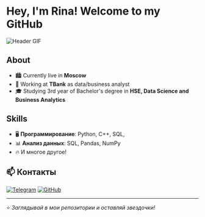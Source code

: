 # Hey, I'm Rina! Welcome to my GitHub  

![Header GIF]([https://media.giphy.com/media/QTfX9Ejfra3ZmNxh6B/giphy.gif](https://media.giphy.com/media/2zoFg7OGkcS82CPK44/giphy.gif?cid=790b7611d6gciicq0fv81ii0robu19n1w7m1077u8ulyn8g5&ep=v1_gifs_search&rid=giphy.gif&ct=g))  

## About
- 🏙️ Currently live in **Moscow**  
- 💼 Working at **TBank** as data/business analyst
- 🎓 Studying 3rd year of Bachelor's degree in **HSE, Data Science and Business Analytics**  

## Skills  
- 🖥️ **Программирование**: Python, C++, SQL, 
- 📊 **Анализ данных**: SQL, Pandas, NumPy  
- 🔥 И многое другое!  

## 📫 Контакты  
[![Telegram](https://img.shields.io/badge/Telegram-26A5E4?style=for-the-badge&logo=telegram&logoColor=white)](https://t.me/crazy_rinchik)
[![GitHub](https://img.shields.io/badge/GitHub-181717?style=for-the-badge&logo=github&logoColor=white)](https://github.com/crazyrinchik)

---
⭐️ *Заглядывай в мои репозитории и оставляй звездочки!*  
